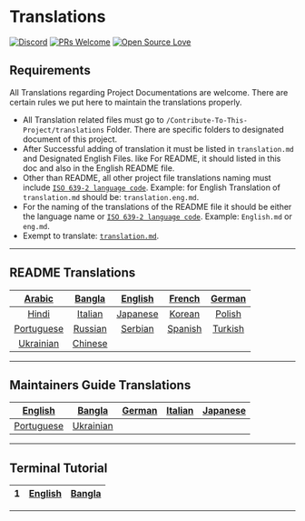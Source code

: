 # Translations

[![Discord](https://badgen.net/discord/online-members/tWkvS4ueVF?label=Join%20Our%20Discord%20Server&icon=discord)](https://discord.gg/tWkvS4ueVF 'Join our Discord server!')
[![PRs Welcome](https://img.shields.io/badge/PRs-welcome-brightgreen.svg?style=flat-square)](https://syknapse.github.io/Contribute-To-This-Project/)
[![Open Source Love](https://badges.frapsoft.com/os/v2/open-source.svg?v=103)](https://syknapse.github.io/Contribute-To-This-Project/)

## Requirements

All Translations regarding Project Documentations are welcome. There are certain rules we put here to maintain the translations properly.

- All Translation related files must go to `/Contribute-To-This-Project/translations` Folder. There are specific folders to designated document of this project.
- After Successful adding of translation it must be listed in `translation.md` and Designated English Files. like For README, it should listed in this doc and also in the English README file.
- Other than README, all other project file translations naming must include [`ISO 639-2 language code`](https://en.wikipedia.org/wiki/List_of_ISO_639-2_codes). Example: for English Translation of `translation.md` should be: `translation.eng.md`.
- For the naming of the translations of the README file it should be either the language name or [`ISO 639-2 language code`](https://en.wikipedia.org/wiki/List_of_ISO_639-2_codes). Example: `English.md` or `eng.md`.
- Exempt to translate: [`translation.md`](translation.md).

---

## README Translations

| [Arabic](README/ARABIC.md) | [Bangla](README/BANGLA.md) | [English](../README.md) | [French](README/FRENCH.md) | [German](README/German.md) |
| :------------------------: | :------------------------: | :---------------------: | :------------------------: | :------------------------: |
| [Hindi](README/HINDI.md)   | [Italian](README/ITALIAN.md) | [Japanese](README/JAPANESE.md) | [Korean](README/KOREAN.md)   | [Polish](README/POLISH.md)   |
| [Portuguese](README/PORTUGUESE.md) | [Russian](README/RUSSIAN.md) | [Serbian](README/SERBIAN.md)   | [Spanish](README/SPANISH.md) | [Turkish](README/TURKISH.md) |
| [Ukrainian](README/UKRAINIAN.md) | [Chinese](README/CHINESE.md)

---

## Maintainers Guide Translations

| [English](../maintainer_guide.md)  | [Bangla](maintainer_guide/maintainer_guide.ben.md) | [German](maintainer_guide/maintainer_guide.ger.md) | [Italian](maintainer_guide/maintainer_guide.ita.md) | [Japanese](maintainer_guide/maintainer_guide.jpn.md) |
| :---: | :---: | :---: | :---: | :---: |
| [Portuguese](maintainer_guide/maintainer_guide.por.md) | [Ukrainian](maintainer_guide/maintainer_guide.ukr.md) |

---

## Terminal Tutorial

| 1   | [English](../terminal_tutorial.md) | [Bangla](terminal_tutorial/terminal_tutorial.ben.md) |
| :---: | :---: | :---: |

---
